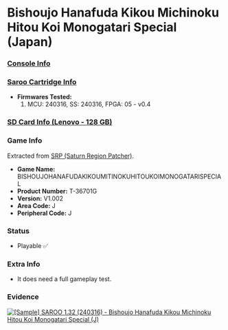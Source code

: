 # Bishoujo Hanafuda Kikou Michinoku Hitou Koi Monogatari Special (Japan)

### [Console Info](../../../../../Info/Consoles/VA13/README.md)

### [Saroo Cartridge Info](../../../../../Info/Cartridges/RetroGameParadiseStore/1.32F/README.md)

- <b>Firmwares Tested:</b>
  1. MCU: 240316, SS: 240316, FPGA: 05 - v0.4

### [SD Card Info (Lenovo - 128 GB)](../../../../../Info/SdCards/Lenovo/128GB/fat32/README.md)

### Game Info

Extracted from [SRP (Saturn Region Patcher)](https://segaxtreme.net/resources/saturn-region-patcher.81/download).

- <b>Game Name:</b> BISHOUJOHANAFUDAKIKOUMITINOKUHITOUKOIMONOGATARISPECIAL
- <b>Product Number:</b> T-36701G
- <b>Version:</b> V1.002
- <b>Area Code:</b> J
- <b>Peripheral Code:</b> J

### Status

- Playable :white_check_mark:

### Extra Info

- It does need a full gameplay test.

### Evidence

[![[Sample] SAROO 1.32 (240316) - Bishoujo Hanafuda Kikou Michinoku Hitou Koi Monogatari Special (J)](https://img.youtube.com/vi/4GoPsv-jx4s/0.jpg)](https://www.youtube.com/watch?v=4GoPsv-jx4s)
